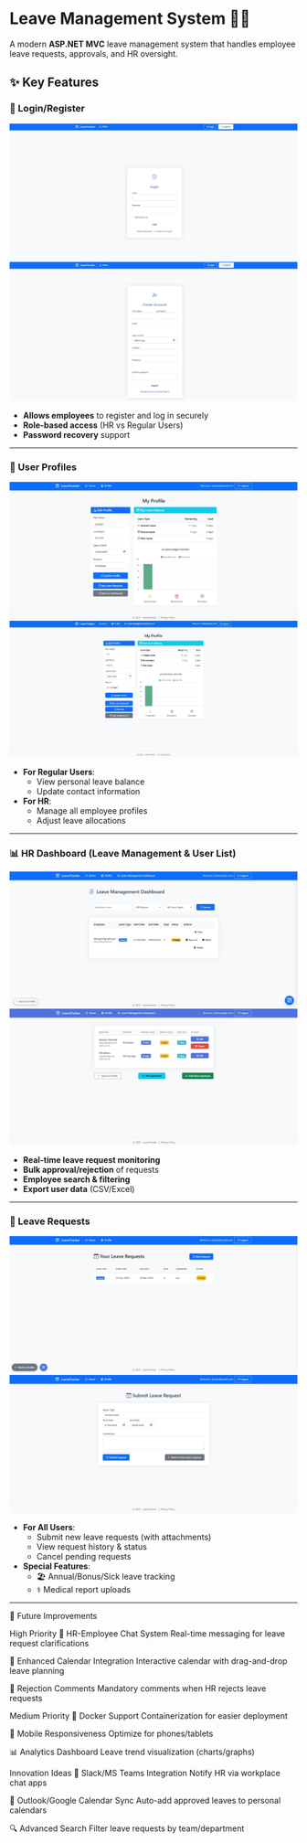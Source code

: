 # Leave Management System 🏢📅

A modern **ASP.NET MVC** leave management system that handles employee leave requests, approvals, and HR oversight.

## ✨ Key Features

### 🔐 Login/Register  
![Login Screen](./Images/LoginForm.jpg)
![Register Screen](./Images/RegisterForm.jpg)

- **Allows employees** to register and log in securely  
- **Role-based access** (HR vs Regular Users)  
- **Password recovery** support  

---

### 👤 User Profiles  
![Login Screen](./Images/UserProfileForm.jpg)
![Login Screen](./Images/HrProfileForm.jpg)
- **For Regular Users**:  
  - View personal leave balance  
  - Update contact information  
- **For HR**:  
  - Manage all employee profiles  
  - Adjust leave allocations  

---

### 📊 HR Dashboard (Leave Management & User List)  
![Login Screen](./Images/ViewAllUsersRequestsForm.jpg)
![Login Screen](./Images/UserListForm.jpg)
- **Real-time leave request monitoring**  
- **Bulk approval/rejection** of requests  
- **Employee search & filtering**  
- **Export user data** (CSV/Excel)  

---

### 📝 Leave Requests  
![Login Screen](./Images/ViewLeaveRequestsForm.jpg)
![Login Screen](./Images/CreateRequestForm.jpg)

- **For All Users**:  
  - Submit new leave requests (with attachments)  
  - View request history & status  
  - Cancel pending requests  
- **Special Features**:  
  - 🏖️ Annual/Bonus/Sick leave tracking  
  - ⚕️ Medical report uploads  

---

🚀 Future Improvements

High Priority
💬 HR-Employee Chat System
Real-time messaging for leave request clarifications

📅 Enhanced Calendar Integration
Interactive calendar with drag-and-drop leave planning

📝 Rejection Comments
Mandatory comments when HR rejects leave requests

Medium Priority
🐳 Docker Support
Containerization for easier deployment

📱 Mobile Responsiveness
Optimize for phones/tablets

📊 Analytics Dashboard
Leave trend visualization (charts/graphs)

Innovation Ideas
🤖 Slack/MS Teams Integration
Notify HR via workplace chat apps

📅 Outlook/Google Calendar Sync
Auto-add approved leaves to personal calendars

🔍 Advanced Search
Filter leave requests by team/department
